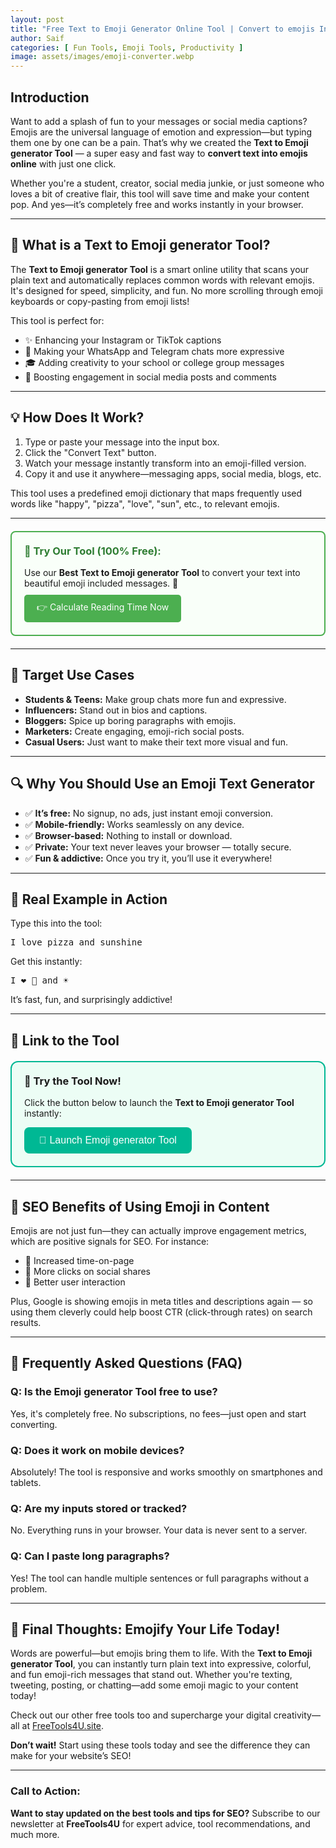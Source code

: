 ```yaml
---
layout: post
title: "Free Text to Emoji Generator Online Tool | Convert to emojis Instantly "
author: Saif
categories: [ Fun Tools, Emoji Tools, Productivity ]
image: assets/images/emoji-converter.webp
---
```


<h2><strong>Introduction</strong></h2>

<p>Want to add a splash of fun to your messages or social media captions? Emojis are the universal language of emotion and expression—but typing them one by one can be a pain. That’s why we created the <strong>Text to Emoji generator Tool</strong> — a super easy and fast way to <strong>convert text into emojis online</strong> with just one click.</p>

<p>Whether you're a student, creator, social media junkie, or just someone who loves a bit of creative flair, this tool will save time and make your content pop. And yes—it’s completely free and works instantly in your browser.</p>

---

## 🧠 What is a Text to Emoji generator Tool?

<p>The <strong>Text to Emoji generator Tool</strong> is a smart online utility that scans your plain text and automatically replaces common words with relevant emojis. It's designed for speed, simplicity, and fun. No more scrolling through emoji keyboards or copy-pasting from emoji lists!</p>

<p>This tool is perfect for:</p>

<ul>
  <li>✨ Enhancing your Instagram or TikTok captions</li>
  <li>💬 Making your WhatsApp and Telegram chats more expressive</li>
  <li>🎓 Adding creativity to your school or college group messages</li>
  <li>📣 Boosting engagement in social media posts and comments</li>
</ul>

---

## 💡 How Does It Work?

<ol>
  <li>Type or paste your message into the input box.</li>
  <li>Click the "Convert Text" button.</li>
  <li>Watch your message instantly transform into an emoji-filled version.</li>
  <li>Copy it and use it anywhere—messaging apps, social media, blogs, etc.</li>
</ol>

<p>This tool uses a predefined emoji dictionary that maps frequently used words like "happy", "pizza", "love", "sun", etc., to relevant emojis.</p>

---

<div style="border: 2px solid #4CAF50; padding: 20px; margin: 20px 0; border-radius: 8px; background: #f9fff9;">
  <h3 style="margin-top: 0; color: #2e7d32;">🔗 Try Our Tool (100% Free):</h3>
  <p style="margin-bottom: 10px;">Use our <strong>Best Text to Emoji generator Tool</strong> to convert your text into beautiful emoji included messages. 🤗</p>
  <a href="https://freetools4u.site/emoji-converter.html" style="display: inline-block; background: #4CAF50; color: white; padding: 10px 20px; text-decoration: none; border-radius: 5px;">👉 Calculate Reading Time Now</a>
</div>

---

## 🎯 Target Use Cases

<ul>
  <li><strong>Students & Teens:</strong> Make group chats more fun and expressive.</li>
  <li><strong>Influencers:</strong> Stand out in bios and captions.</li>
  <li><strong>Bloggers:</strong> Spice up boring paragraphs with emojis.</li>
  <li><strong>Marketers:</strong> Create engaging, emoji-rich social posts.</li>
  <li><strong>Casual Users:</strong> Just want to make their text more visual and fun.</li>
</ul>

---

## 🔍 Why You Should Use an Emoji Text Generator

<ul>
  <li>✅ <strong>It’s free:</strong> No signup, no ads, just instant emoji conversion.</li>
  <li>✅ <strong>Mobile-friendly:</strong> Works seamlessly on any device.</li>
  <li>✅ <strong>Browser-based:</strong> Nothing to install or download.</li>
  <li>✅ <strong>Private:</strong> Your text never leaves your browser — totally secure.</li>
  <li>✅ <strong>Fun & addictive:</strong> Once you try it, you’ll use it everywhere!</li>
</ul>

---

## 🌟 Real Example in Action

<p>Type this into the tool:</p>
<pre>I love pizza and sunshine</pre>

<p>Get this instantly:</p>
<pre>I ❤️ 🍕 and ☀️</pre>

<p>It’s fast, fun, and surprisingly addictive!</p>

---

## 📎 Link to the Tool

<div style="border: 2px solid #00b894; padding: 20px; border-radius: 12px; background-color: #ecfdf5; margin: 20px 0;">
  <h3 style="margin-top: 0;">🚀 Try the Tool Now!</h3>
  <p>Click the button below to launch the <strong>Text to Emoji generator Tool</strong> instantly:</p>
  <a href="/emoji-converter.html" style="text-decoration: none;">
    <button style="padding: 12px 24px; font-size: 16px; background-color: #00b894; color: white; border: none; border-radius: 8px; cursor: pointer;">
      🎉 Launch Emoji generator Tool
    </button>
  </a>
</div>

---

## 🔎 SEO Benefits of Using Emoji in Content

<p>Emojis are not just fun—they can actually improve engagement metrics, which are positive signals for SEO. For instance:</p>

<ul>
  <li>🔹 Increased time-on-page</li>
  <li>🔹 More clicks on social shares</li>
  <li>🔹 Better user interaction</li>
</ul>

<p>Plus, Google is showing emojis in meta titles and descriptions again — so using them cleverly could help boost CTR (click-through rates) on search results.</p>

---

## 🧾 Frequently Asked Questions (FAQ)

<h3>Q: Is the Emoji generator Tool free to use?</h3>
<p>Yes, it's completely free. No subscriptions, no fees—just open and start converting.</p>

<h3>Q: Does it work on mobile devices?</h3>
<p>Absolutely! The tool is responsive and works smoothly on smartphones and tablets.</p>

<h3>Q: Are my inputs stored or tracked?</h3>
<p>No. Everything runs in your browser. Your data is never sent to a server.</p>

<h3>Q: Can I paste long paragraphs?</h3>
<p>Yes! The tool can handle multiple sentences or full paragraphs without a problem.</p>

---

## 🧠 Final Thoughts: Emojify Your Life Today!

<p>Words are powerful—but emojis bring them to life. With the <strong>Text to Emoji generator Tool</strong>, you can instantly turn plain text into expressive, colorful, and fun emoji-rich messages that stand out. Whether you're texting, tweeting, posting, or chatting—add some emoji magic to your content today!</p>

<p>Check out our other free tools too and supercharge your digital creativity—all at <a href="/">FreeTools4U.site</a>.</p>


**Don’t wait!** Start using these tools today and see the difference they can make for your website’s SEO!

---

### **Call to Action:**

**Want to stay updated on the best tools and tips for SEO?** Subscribe to our newsletter at **FreeTools4U** for expert advice, tool recommendations, and much more.
